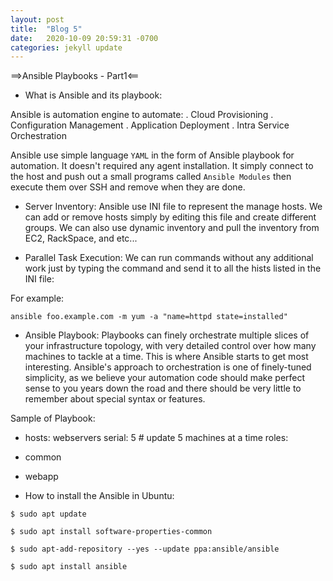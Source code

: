 ```yaml
---
layout: post
title:  "Blog 5"
date:   2020-10-09 20:59:31 -0700
categories: jekyll update
---
```



==>Ansible Playbooks - Part1<==

- What is Ansible and its playbook:

Ansible is automation engine to automate:
. Cloud Provisioning
. Configuration Management
. Application Deployment
. Intra Service Orchestration

Ansible use simple language `YAML` in the form of Ansible playbook for automation. It doesn't required any agent installation. 
It simply connect to the host and push out a small programs called `Ansible Modules` then execute them over SSH and remove when they are done. 


- Server Inventory:
Ansible use INI file to represent the manage hosts. We can add or remove hosts simply by editing this file and create different groups. We can also use dynamic inventory and pull the inventory from EC2, RackSpace, and etc... 


- Parallel Task Execution:
We can run commands without any additional work just by typing the command and send it to all the hists listed in the INI file:

For example: 

`ansible foo.example.com -m yum -a "name=httpd state=installed"`


- Ansible Playbook:
Playbooks can finely orchestrate multiple slices of your infrastructure topology, with very detailed control over how many machines to tackle at a time.  This is where Ansible starts to get most interesting.
Ansible's approach to orchestration is one of finely-tuned simplicity, as we believe your automation code should make perfect sense to you years down the road and there should be very little to remember about special syntax or features.


Sample of Playbook:

- hosts: webservers
serial: 5 # update 5 machines at a time
roles:
- common
- webapp


- How to install the Ansible in Ubuntu:

`$ sudo apt update`

`$ sudo apt install software-properties-common`

`$ sudo apt-add-repository --yes --update ppa:ansible/ansible`

`$ sudo apt install ansible`


